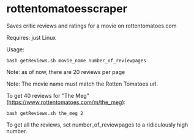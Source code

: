 # rottentomatoesscraper
Saves critic reviews and ratings for a movie on rottentomatoes.com

Requires: just Linux

Usage:

```bash getReviews.sh movie_name number_of_reviewpages```

Note: as of now, there are 20 reviews per page

Note: The movie name must match the Rotten Tomatoes url.

To get 40 reviews for "The Meg" (https://www.rottentomatoes.com/m/the_meg):

```bash getReviews.sh the_meg 2```

To get all the reviews, set number_of_reviewpages to a ridiculously high number.
